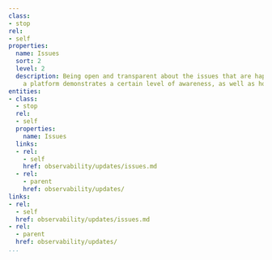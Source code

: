 ```yaml
---
class:
- stop
rel:
- self
properties:
  name: Issues
  sort: 2
  level: 2
  description: Being open and transparent about the issues that are happening via
    a platform demonstrates a certain level of awareness, as well as honesty.
entities:
- class:
  - stop
  rel:
  - self
  properties:
    name: Issues
  links:
  - rel:
    - self
    href: observability/updates/issues.md
  - rel:
    - parent
    href: observability/updates/
links:
- rel:
  - self
  href: observability/updates/issues.md
- rel:
  - parent
  href: observability/updates/
...
```

